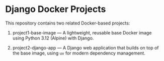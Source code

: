 # Django Docker Projects

This repository contains two related Docker-based projects:

1. project1-base-image — A lightweight, reusable base Docker image using Python 3.12 (Alpine) with Django.

2. project2-django-app  — A Django web application that builds on top of the base image, using `uv` for modern dependency management.
